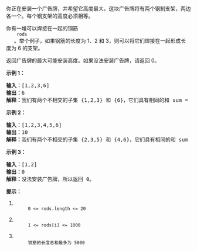 <html>
 <body>
  <p>
   你正在安装一个广告牌，并希望它高度最大。这块广告牌将有两个钢制支架，两边各一个。每个钢支架的高度必须相等。
  </p>
  <p>
   你有一堆可以焊接在一起的钢筋
   <code>
    rods
   </code>
   。举个例子，如果钢筋的长度为 1、2 和 3，则可以将它们焊接在一起形成长度为 6 的支架。
  </p>
  <p>
   返回广告牌的最大可能安装高度。如果没法安装广告牌，请返回 0。
  </p>
  <p>
  </p>
  <p>
   <strong>
    示例 1：
   </strong>
  </p>
  <pre><strong>输入：</strong>[1,2,3,6]
<strong>输出：</strong>6
<strong>解释：</strong>我们有两个不相交的子集 {1,2,3} 和 {6}，它们具有相同的和 sum = 6。
</pre>
  <p>
   <strong>
    示例 2：
   </strong>
  </p>
  <pre><strong>输入：</strong>[1,2,3,4,5,6]
<strong>输出：</strong>10
<strong>解释：</strong>我们有两个不相交的子集 {2,3,5} 和 {4,6}，它们具有相同的和 sum = 10。</pre>
  <p>
   <strong>
    示例 3：
   </strong>
  </p>
  <pre><strong>输入：</strong>[1,2]
<strong>输出：</strong>0
<strong>解释：</strong>没法安装广告牌，所以返回 0。</pre>
  <p>
  </p>
  <p>
   <strong>
    提示：
   </strong>
  </p>
  <ol>
   <li>
    <code>
     0 &lt;= rods.length &lt;= 20
    </code>
   </li>
   <li>
    <code>
     1 &lt;= rods[i] &lt;= 1000
    </code>
   </li>
   <li>
    <code>
     钢筋的长度总和最多为 5000
    </code>
   </li>
  </ol>
 </body>
</html>